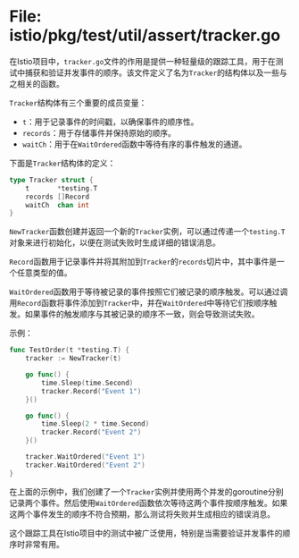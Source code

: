 # File: istio/pkg/test/util/assert/tracker.go

在Istio项目中，`tracker.go`文件的作用是提供一种轻量级的跟踪工具，用于在测试中捕获和验证并发事件的顺序。该文件定义了名为`Tracker`的结构体以及一些与之相关的函数。

`Tracker`结构体有三个重要的成员变量：
- `t`：用于记录事件的时间戳，以确保事件的顺序性。
- `records`：用于存储事件并保持原始的顺序。
- `waitCh`：用于在`WaitOrdered`函数中等待有序的事件触发的通道。

下面是`Tracker`结构体的定义：
```go
type Tracker struct {
	t       *testing.T
	records []Record
	waitCh  chan int
}
```

`NewTracker`函数创建并返回一个新的`Tracker`实例，可以通过传递一个`testing.T`对象来进行初始化，以便在测试失败时生成详细的错误消息。

`Record`函数用于记录事件并将其附加到`Tracker`的`records`切片中，其中事件是一个任意类型的值。

`WaitOrdered`函数用于等待被记录的事件按照它们被记录的顺序触发。可以通过调用`Record`函数将事件添加到`Tracker`中，并在`WaitOrdered`中等待它们按顺序触发。如果事件的触发顺序与其被记录的顺序不一致，则会导致测试失败。

示例：
```go
func TestOrder(t *testing.T) {
	tracker := NewTracker(t)

	go func() {
		time.Sleep(time.Second)
		tracker.Record("Event 1")
	}()

	go func() {
		time.Sleep(2 * time.Second)
		tracker.Record("Event 2")
	}()

	tracker.WaitOrdered("Event 1")
	tracker.WaitOrdered("Event 2")
}
```

在上面的示例中，我们创建了一个`Tracker`实例并使用两个并发的goroutine分别记录两个事件。然后使用`WaitOrdered`函数依次等待这两个事件按顺序触发。如果这两个事件发生的顺序不符合预期，那么测试将失败并生成相应的错误消息。

这个跟踪工具在Istio项目中的测试中被广泛使用，特别是当需要验证并发事件的顺序时非常有用。

